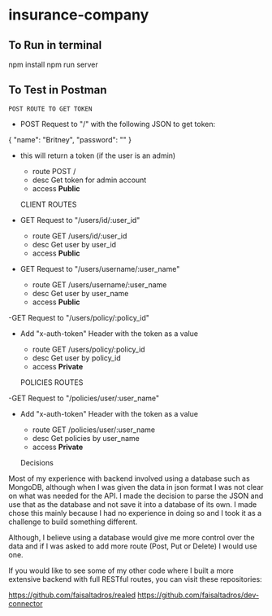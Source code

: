 # insurance-company

## To Run in terminal

npm install
npm run server

## To Test in Postman

	POST ROUTE TO GET TOKEN

- POST Request to "/" with the following JSON to get token:

{
	"name": "Britney",
	"password": ""
}

- this will return a token (if the user is an admin)

	- route       POST /
	- desc        Get token for admin account
	- access      **Public**


	CLIENT ROUTES

- GET Request to "/users/id/:user_id"

	- route       GET /users/id/:user_id
	- desc        Get user by user_id
	- access      **Public**

- GET Request to "/users/username/:user_name"

	- route       GET /users/username/:user_name
	- desc        Get user by user_name
	- access      **Public**

-GET Request to "/users/policy/:policy_id"
  - Add "x-auth-token" Header with the token as a value

	- route       GET /users/policy/:policy_id
	- desc        Get user by policy_id
	- access      **Private**


	POLICIES ROUTES
	
-GET Request to "/policies/user/:user_name"
  - Add "x-auth-token" Header with the token as a value

	- route       GET /policies/user/:user_name
	- desc        Get policies by user_name
	- access      **Private**

  
  	Decisions
	
Most of my experience with backend involved using a database such as MongoDB, although when I was given the data in json format I was not clear on what was needed for the API. I made the decision to parse the JSON and use that as the database and not save it into a database of its own. I made chose this mainly because I had no experience in doing so and I took it as a challenge to build something different. 

Although, I believe using a database would give me more control over the data and if I was asked to add more route (Post, Put or Delete) I would use one.

If you would like to see some of my other code where I built a more extensive backend with full RESTful routes, you can visit these repositories:

https://github.com/faisaltadros/realed
https://github.com/faisaltadros/dev-connector
